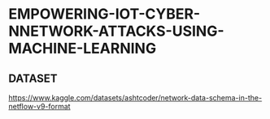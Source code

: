 # EMPOWERING-IOT-CYBER-NNETWORK-ATTACKS-USING-MACHINE-LEARNING

## DATASET

https://www.kaggle.com/datasets/ashtcoder/network-data-schema-in-the-netflow-v9-format
